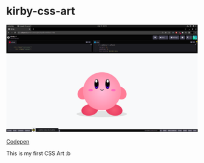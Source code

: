 # kirby-css-art

![Kirby CSS Art Screenshot](kirby.png)

[Codepen](https://codepen.io/aaron-carrasco/pen/xxpdOJo?editors=1100)

This is my first CSS Art :b
